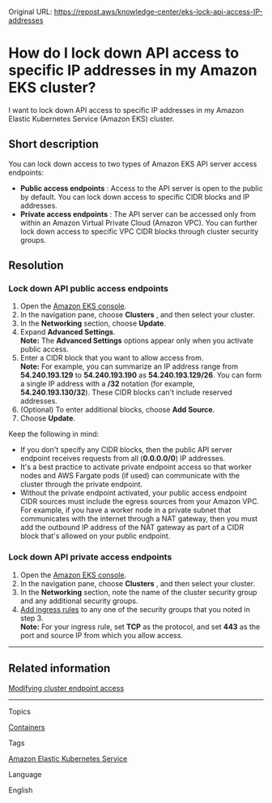Original URL: <https://repost.aws/knowledge-center/eks-lock-api-access-IP-addresses>

# How do I lock down API access to specific IP addresses in my Amazon EKS cluster?

I want to lock down API access to specific IP addresses in my Amazon Elastic Kubernetes Service (Amazon EKS) cluster.

## Short description

You can lock down access to two types of Amazon EKS API server access endpoints:

  * **Public access endpoints** : Access to the API server is open to the public by default. You can lock down access to specific CIDR blocks and IP addresses.
  * **Private access endpoints** : The API server can be accessed only from within an Amazon Virtual Private Cloud (Amazon VPC). You can further lock down access to specific VPC CIDR blocks through cluster security groups.



## Resolution

### Lock down API public access endpoints

  1. Open the [Amazon EKS console](<https://console.aws.amazon.com/eks/home>).
  2. In the navigation pane, choose **Clusters** , and then select your cluster.
  3. In the **Networking** section, choose **Update**.
  4. Expand **Advanced Settings**.  
**Note:** The **Advanced Settings** options appear only when you activate public access.
  5. Enter a CIDR block that you want to allow access from.  
**Note:** For example, you can summarize an IP address range from **54.240.193.129** to **54.240.193.190** as **54.240.193.129/26**. You can form a single IP address with a **/32** notation (for example, **54.240.193.130/32**). These CIDR blocks can't include reserved addresses.
  6. (Optional) To enter additional blocks, choose **Add Source**.
  7. Choose **Update**.



Keep the following in mind:

  * If you don't specify any CIDR blocks, then the public API server endpoint receives requests from all (**0.0.0.0/0**) IP addresses.
  * It's a best practice to activate private endpoint access so that worker nodes and AWS Fargate pods (if used) can communicate with the cluster through the private endpoint.
  * Without the private endpoint activated, your public access endpoint CIDR sources must include the egress sources from your Amazon VPC. For example, if you have a worker node in a private subnet that communicates with the internet through a NAT gateway, then you must add the outbound IP address of the NAT gateway as part of a CIDR block that's allowed on your public endpoint.



### Lock down API private access endpoints

  1. Open the [Amazon EKS console](<https://console.aws.amazon.com/eks/home>).
  2. In the navigation pane, choose **Clusters** , and then select your cluster.
  3. In the **Networking** section, note the name of the cluster security group and any additional security groups.
  4. [Add ingress rules](<https://docs.aws.amazon.com/vpc/latest/userguide/VPC_SecurityGroups.html#AddRemoveRules>) to any one of the security groups that you noted in step 3.  
**Note:** For your ingress rule, set **TCP** as the protocol, and set **443** as the port and source IP from which you allow access.



* * *

## Related information

[Modifying cluster endpoint access](<https://docs.aws.amazon.com/eks/latest/userguide/cluster-endpoint.html#modify-endpoint-access>)

* * *

Topics

[Containers](<https://repost.aws/topics/TAgOdRefu6ShempO3dWPEofg/containers>)

Tags

[Amazon Elastic Kubernetes Service](<https://repost.aws/tags/TA4IvCeWI1TE66q4jEj4Z9zg/amazon-elastic-kubernetes-service>)

Language

English
